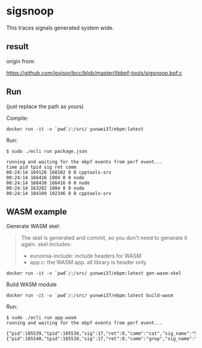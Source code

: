 # sigsnoop

This traces signals generated system wide.

## result

origin from:

https://github.com/iovisor/bcc/blob/master/libbpf-tools/sigsnoop.bpf.c

## Run

(just replace the path as yours)

Compile:

```shell
docker run -it -v `pwd`/:/src/ yunwei37/ebpm:latest
```

Run:

```console
$ sudo ./ecli run package.json

running and waiting for the ebpf events from perf event...
time pid tpid sig ret comm 
00:24:14 169126 168102 0 0 cpptools-srv 
00:24:14 166416 1804 0 0 node 
00:24:14 168438 166416 0 0 node 
00:24:14 163282 1804 0 0 node 
00:24:14 104109 102346 0 0 cpptools-srv
```



## WASM example

Generate WASM skel:

> The skel is generated and commit, so you don't need to generate it again.
> skel includes:
> - eunomia-include: include headers for WASM
> - app.c: the WASM app. all library is header only.

```shell
docker run -it -v `pwd`/:/src/ yunwei37/ebpm:latest gen-wasm-skel
```

Build WASM module

```shell
docker run -it -v `pwd`/:/src/ yunwei37/ebpm:latest build-wasm
```

Run:

```console
$ sudo ./ecli run app.wasm                                                                        
running and waiting for the ebpf events from perf event...

{"pid":185539,"tpid":185538,"sig":17,"ret":0,"comm":"cat","sig_name":"SIGCHLD"}
{"pid":185540,"tpid":185538,"sig":17,"ret":0,"comm":"grep","sig_name":"SIGCHLD"}
```
